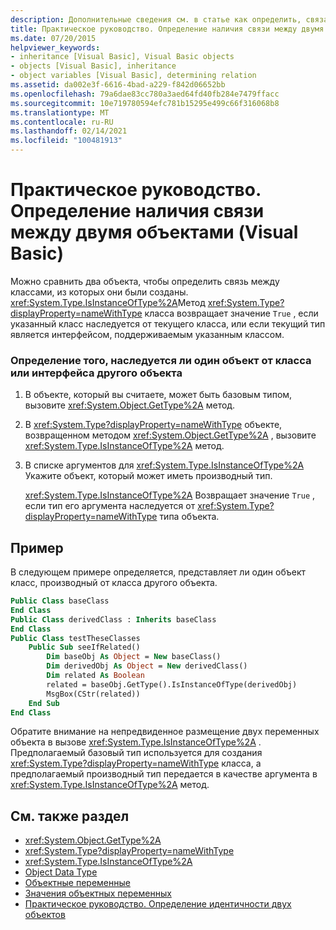 ```yaml
---
description: Дополнительные сведения см. в статье как определить, связаны ли два объекта (Visual Basic)
title: Практическое руководство. Определение наличия связи между двумя объектами
ms.date: 07/20/2015
helpviewer_keywords:
- inheritance [Visual Basic], Visual Basic objects
- objects [Visual Basic], inheritance
- object variables [Visual Basic], determining relation
ms.assetid: da002e3f-6616-4bad-a229-f842d06652bb
ms.openlocfilehash: 79a6dae83cc780a3aed64fd40fb284e7479ffacc
ms.sourcegitcommit: 10e719780594efc781b15295e499c66f316068b8
ms.translationtype: MT
ms.contentlocale: ru-RU
ms.lasthandoff: 02/14/2021
ms.locfileid: "100481913"
---
```

# <a name="how-to-determine-whether-two-objects-are-related-visual-basic"></a>Практическое руководство. Определение наличия связи между двумя объектами (Visual Basic)

Можно сравнить два объекта, чтобы определить связь между классами, из которых они были созданы. <xref:System.Type.IsInstanceOfType%2A>Метод <xref:System.Type?displayProperty=nameWithType> класса возвращает значение `True` , если указанный класс наследуется от текущего класса, или если текущий тип является интерфейсом, поддерживаемым указанным классом.

### <a name="to-determine-if-one-object-inherits-from-another-objects-class-or-interface"></a>Определение того, наследуется ли один объект от класса или интерфейса другого объекта

1. В объекте, который вы считаете, может быть базовым типом, вызовите <xref:System.Object.GetType%2A> метод.

2. В <xref:System.Type?displayProperty=nameWithType> объекте, возвращенном методом <xref:System.Object.GetType%2A> , вызовите <xref:System.Type.IsInstanceOfType%2A> метод.

3. В списке аргументов для <xref:System.Type.IsInstanceOfType%2A> Укажите объект, который может иметь производный тип.

    <xref:System.Type.IsInstanceOfType%2A> Возвращает значение `True` , если тип его аргумента наследуется от <xref:System.Type?displayProperty=nameWithType> типа объекта.

## <a name="example"></a>Пример

 В следующем примере определяется, представляет ли один объект класс, производный от класса другого объекта.

```vb
Public Class baseClass
End Class
Public Class derivedClass : Inherits baseClass
End Class
Public Class testTheseClasses
    Public Sub seeIfRelated()
        Dim baseObj As Object = New baseClass()
        Dim derivedObj As Object = New derivedClass()
        Dim related As Boolean
        related = baseObj.GetType().IsInstanceOfType(derivedObj)
        MsgBox(CStr(related))
    End Sub
End Class
```

Обратите внимание на непредвиденное размещение двух переменных объекта в вызове <xref:System.Type.IsInstanceOfType%2A> . Предполагаемый базовый тип используется для создания <xref:System.Type?displayProperty=nameWithType> класса, а предполагаемый производный тип передается в качестве аргумента в <xref:System.Type.IsInstanceOfType%2A> метод.

## <a name="see-also"></a>См. также раздел

- <xref:System.Object.GetType%2A>
- <xref:System.Type?displayProperty=nameWithType>
- <xref:System.Type.IsInstanceOfType%2A>
- [Object Data Type](../../../language-reference/data-types/object-data-type.md)
- [Объектные переменные](object-variables.md)
- [Значения объектных переменных](object-variable-values.md)
- [Практическое руководство. Определение идентичности двух объектов](how-to-determine-whether-two-objects-are-identical.md)
